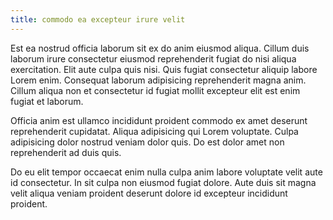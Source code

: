 ```yaml
---
title: commodo ea excepteur irure velit
---
```


Est ea nostrud officia laborum sit ex do anim eiusmod aliqua. Cillum duis laborum irure consectetur eiusmod reprehenderit fugiat do nisi aliqua exercitation. Elit aute culpa quis nisi. Quis fugiat consectetur aliquip labore Lorem enim. Consequat laborum adipisicing reprehenderit magna anim. Cillum aliqua non et consectetur id fugiat mollit excepteur elit est enim fugiat et laborum.

Officia anim est ullamco incididunt proident commodo ex amet deserunt reprehenderit cupidatat. Aliqua adipisicing qui Lorem voluptate. Culpa adipisicing dolor nostrud veniam dolor quis. Do est dolor amet non reprehenderit ad duis quis.

Do eu elit tempor occaecat enim nulla culpa anim labore voluptate velit aute id consectetur. In sit culpa non eiusmod fugiat dolore. Aute duis sit magna velit aliqua veniam proident deserunt dolore id excepteur incididunt proident.